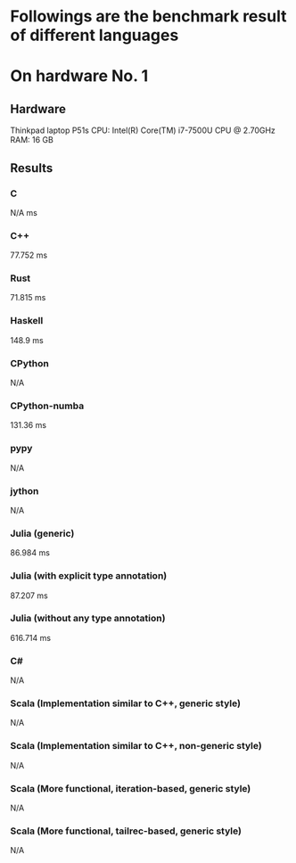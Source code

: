 # Followings are the benchmark result of different languages

# On hardware No. 1
## Hardware
Thinkpad laptop P51s
CPU: Intel(R) Core(TM) i7-7500U CPU @ 2.70GHz
RAM: 16 GB

## Results
### C
N/A ms
### C++
77.752 ms
### Rust
71.815 ms
### Haskell
148.9 ms
### CPython
N/A
### CPython-numba
131.36 ms
### pypy
N/A
### jython
N/A
### Julia (generic)
86.984 ms
### Julia (with explicit type annotation)
87.207 ms
### Julia (without any type annotation)
616.714 ms
### C#
N/A
### Scala (Implementation similar to C++, generic style)
N/A
### Scala (Implementation similar to C++, non-generic style)
N/A
### Scala (More functional, iteration-based, generic style)
N/A
### Scala (More functional, tailrec-based, generic style)
N/A
